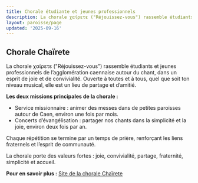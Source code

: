 ```yaml
---
title: Chorale étudiante et jeunes professionnels
description: La chorale χαίρετε ("Réjouissez-vous") rassemble étudiants et jeunes professionnels de l’agglomération caennaise autour du chant, dans un...
layout: paroisse/page
updated: '2025-09-16'
---
```


## Chorale Chaïrete

La chorale χαίρετε ("Réjouissez-vous") rassemble étudiants et jeunes professionnels de l’agglomération caennaise autour du chant, dans un esprit de joie et de convivialité. Ouverte à toutes et à tous, quel que soit ton niveau musical, elle est un lieu de partage et d’amitié.

**Les deux missions principales de la chorale :**

* Service missionnaire : animer des messes dans de petites paroisses autour de Caen, environ une fois par mois.
* Concerts d’évangélisation : partager nos chants dans la simplicité et la joie, environ deux fois par an.

Chaque répétition se termine par un temps de prière, renforçant les liens fraternels et l’esprit de communauté.

La chorale porte des valeurs fortes : joie, convivialité, partage, fraternité, simplicité et accueil.

**Pour en savoir plus :**
[Site de la chorale Chaïrete](https://parfreetion.fr/web/chorales/view/chorale-chairete)
